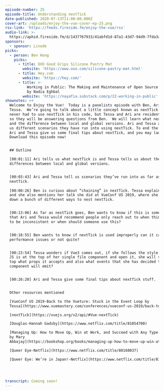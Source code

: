 ```yaml
---
episode-number: 25
episode-title: Understanding nextTick
date-published: 2020-07-13T11:00:00.000Z
cover-art: /uploads/enjoy-the-vue-cover-ep-25.png
rss-link: 'https://feeds.fireside.fm/enjoy-the-vue/rss'
audio-link: >-
  https://aphid.fireside.fm/d/1437767933/41abfd1d-87a1-43d7-94d9-7fda3a5120e1/e8aacb3a-4d33-4def-823a-e1f1e7518565.mp3
sponsors:
  - sponsor: Linode
picks:
  - person: Ben Hong
    picks:
      - title: OXO Good Grips Silicone Pastry Mat
        website: 'https://www.oxo.com/silicone-pastry-mat.html'
      - title: Hey.com
        website: 'https://hey.com/'
      - title: >-
          Working in Public: The Making and Maintenance of Open Source Software
          by Nadia Eghbal
        website: 'https://nayafia.substack.com/p/22-working-in-public'
shownotes: >+
  Welcome to Enjoy the Vue!  Today is a panelists episode with Ben, Ari, and
  Tessa.  We’re going to talk about a little concept known as nextTick.  Ben has
  never had to use nextTick in his code, but Tessa and Ari are resident experts,
  so they will be answering questions from Ben.  We will learn what nextTick is
  and the difference between local and global versions. Ari and Tessa also tell
  us different scenarios they have run into using nextTick. To end the episode,
  Ari and Tessa give us some final tips about nextTick, and you may laugh. ☺ 
  Download this episode now! 


  ## Outline

  [00:01:11] Ari tells us what nextTick is and Tessa tells us about the
  differences between local and global versions.


  [00:03:43] Ari and Tessa tell us scenarios they’ve run into as far as needing
  nextTick.   
   
  [00:08:26] Ben is curious about “chaining” in nextTick. Tessa explains this
  and she also mentions her talk she did at VueConf US 2019, where she broke
  down a bunch of different ways to nest nextTick.  


  [00:13:06] As far as nextTick goes, Ben wants to know if this is something
  that Ari and Tessa would recommend people only reach out to when things start
  to be inconsistent or when should someone use this?


  [00:18:55] Ben wants to know if nextTick is used improperly can it cause
  performance issues or not quite?


  [00:23:54] Tessa wonders if Vue3 comes out, if she follows the style where her
  JS is at the top of her single file component and open it, she will see at the
  top what props it accepts and also what events that she has decided this
  component will emit?  


  [00:26:20] Ari and Tessa give some final tips about nextTick stuff.


  Other resources mentioned

  [VueConf US 2019-Back to the Vueture: Stuck in the Event Loop by
  Tessa](https://www.vuemastery.com/conferences/vueconf-us-2019/back-to-the-vueture-stuck-in-the-event-loop)

  [nextTick](https://vuejs.org/v2/api/#Vue-nextTick)

  [Douglas-Hannah Gadsby](https://www.netflix.com/title/81054700)

  [Managing Up: How to Move Up, Win at Work, and Succeed with Any Type of Boss
  by Mary
  Abbajay](https://bookshop.org/books/managing-up-how-to-move-up-win-at-work-and-succeed-with-any-type-of-boss/9781119436683)

  [Queer Eye-Netflix](https://www.netflix.com/title/80160037)

  [Queer Eye: We’re in Japan!-Netflix](https://www.netflix.com/title/81075744)




transcript: Coming soon!
---
```


